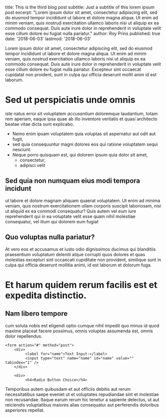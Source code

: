 title: This is the third blog post
subtitle: Just a subtitle of this lorem ipsum post
excerpt: "Lorem ipsum dolor sit amet, consectetur adipiscing elit, sed do eiusmod tempor incididunt ut labore et dolore magna aliqua. Ut enim ad minim veniam, quis nostrud exercitation ullamco laboris nisi ut aliquip ex ea commodo consequat. Duis aute irure dolor in reprehenderit in voluptate velit esse cillum dolore eu fugiat nulla pariatur."
author: Roy Prins
published: true
date: '2018-06-03'
lastmod: '2018-06-03'

Lorem ipsum dolor sit amet, consectetur adipiscing elit, sed do eiusmod tempor incididunt ut labore et dolore magna aliqua. Ut enim ad minim veniam, quis nostrud exercitation ullamco laboris nisi ut aliquip ex ea commodo consequat. Duis aute irure dolor in reprehenderit in voluptate velit esse cillum dolore eu fugiat nulla pariatur. Excepteur sint occaecat cupidatat non proident, sunt in culpa qui officia deserunt mollit anim id est laborum.

# Sed ut perspiciatis unde omnis 
iste natus error sit voluptatem *accusantium* doloremque laudantium, totam rem aperiam, eaque ipsa quae ab illo inventore veritatis et quasi architecto beatae vitae dicta sunt explicabo. 
+ Nemo enim ipsam voluptatem quia voluptas sit aspernatur aut odit aut fugit, 
+ sed quia consequuntur magni dolores eos qui ratione voluptatem sequi nesciunt. 
+ Neque porro quisquam est, qui dolorem ipsum quia dolor sit amet, 
    + consectetur, 
    + adipisci velit

## Sed quia non numquam eius modi tempora incidunt 
ut labore et dolore magnam aliquam quaerat voluptatem. Ut enim ad minima veniam, quis nostrum exercitationem ullam corporis suscipit laboriosam, nisi ut aliquid ex ea commodi consequatur? Quis autem vel eum iure reprehenderit qui in ea voluptate velit esse quam nihil molestiae consequatur, vel illum qui dolorem eum fugiat 

## Quo voluptas nulla pariatur?

At vero eos et accusamus et iusto odio dignissimos ducimus qui blanditiis praesentium voluptatum deleniti atque corrupti quos dolores et quas molestias excepturi sint occaecati cupiditate non provident, similique sunt in culpa qui officia deserunt mollitia animi, id est laborum et dolorum fuga. 

# Et harum quidem rerum facilis est et expedita distinctio. 

## Nam libero tempore

cum soluta nobis est eligendi optio cumque nihil impedit quo minus id quod maxime placeat facere possimus, omnis voluptas assumenda est, omnis dolor repellendus. 
```
<form action="#" method="post">
    <div>
         <label for="name">Text Input:</label>
         <input type="text" name="name" id="name" value="" tabindex="1" />
    </div>

    <div>
         <h4>Radio Button Choice</h4>
```
Temporibus autem quibusdam et aut officiis debitis aut rerum necessitatibus saepe eveniet ut et voluptates repudiandae sint et molestiae non recusandae. Itaque earum rerum hic tenetur a sapiente delectus, ut aut reiciendis voluptatibus maiores alias consequatur aut perferendis doloribus asperiores repellat.